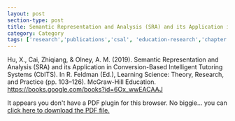 ```yaml
---
layout: post
section-type: post
title: Semantic Representation and Analysis (SRA) and its Application in Conversion-Based Intelligent Tutoring Systems (CbITS)
category: Category
tags: ['research','publications','csal', 'education-research','chapter','reading','its','semantics','nlp','mofacts','ldi']
---
```


Hu, X., Cai, Zhiqiang, & Olney, A. M. (2019). Semantic Representation and Analysis (SRA) and its Application in Conversion-Based Intelligent Tutoring Systems (CbITS). In R. Feldman (Ed.), Learning Science: Theory, Research, and Practice (pp. 103–126). McGraw-Hill Education. https://books.google.com/books?id=6Ox_wwEACAAJ

<object data="https://blogs.memphis.edu/aolney/files/2020/02/Hu2019-SRA.pdf" type="application/pdf" width="100%" height="600px">
 
  <p>It appears you don't have a PDF plugin for this browser.
  No biggie... you can <a href="https://blogs.memphis.edu/aolney/files/2020/02/Hu2019-SRA.pdf">click here to
  download the PDF file.</a></p>
  
</object>
